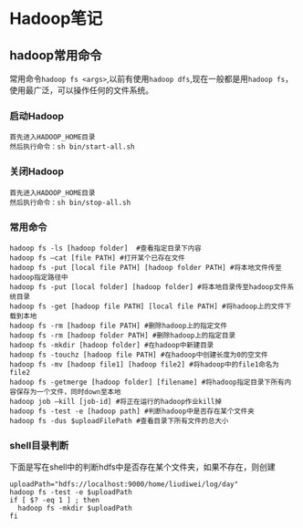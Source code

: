 # Hadoop笔记

## hadoop常用命令

常用命令`hadoop fs <args>`,以前有使用`hadoop dfs`,现在一般都是用`hadoop fs`，使用最广泛，可以操作任何的文件系统。

### 启动Hadoop

```
首先进入HADOOP_HOME目录
然后执行命令：sh bin/start-all.sh
```

### 关闭Hadoop

```
首先进入HADOOP_HOME目录
然后执行命令：sh bin/stop-all.sh
```

### 常用命令

```
hadoop fs -ls [hadoop folder]  #查看指定目录下内容
hadoop fs –cat [file PATH] #打开某个已存在文件
hadoop fs -put [local file PATH] [hadoop folder PATH] #将本地文件传至hadoop指定路径中
hadoop fs -put [local folder] [hadoop folder] #将本地目录传至hadoop文件系统目录
hadoop fs -get [hadoop file PATH] [local file PATH] #将hadoop上的文件下载到本地
hadoop fs -rm [hadoop file PATH] #删除hadoop上的指定文件
hadoop fs -rm [hadoop folder PATH] #删除hadoop上的指定目录
hadoop fs -mkdir [hadoop folder] #在hadoop中新建目录
hadoop fs -touchz [hadoop file PATH] #在hadoop中创建长度为0的空文件 
hadoop fs -mv [hadoop file1] [hadoop file2] #将hadoop中的file1命名为file2
hadoop fs -getmerge [hadoop folder] [filename] #将hadoop指定目录下所有内容保存为一个文件，同时down至本地
hadoop job –kill [job-id] #将正在运行的hadoop作业kill掉
hadoop fs -test -e [hadoop path] #判断hadoop中是否存在某个文件夹
hadoop fs -dus $uploadFilePath #查看目录下所有文件的总大小
```

### shell目录判断

下面是写在shell中的判断hdfs中是否存在某个文件夹，如果不存在，则创建

```
uploadPath="hdfs://localhost:9000/home/liudiwei/log/day"
hadoop fs -test -e $uploadPath
if [ $? -eq 1 ] ; then    
  hadoop fs -mkdir $uploadPath
fi
```